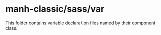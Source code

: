 # manh-classic/sass/var

This folder contains variable declaration files named by their component class.
